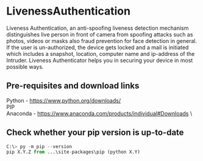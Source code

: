 # LivenessAuthentication
 Liveness Authentication, an anti-spoofing liveness detection mechanism distinguishes live person in front of camera from spoofing attacks such as photos, videos or masks also fraud prevention for face detection in general. If the user is un-authorized, the device gets locked and a mail is initiated which includes a snapshot, location, computer name and ip-address of the Intruder. Liveness Authenticator helps you in securing your device in most possible ways.
 
 ## Pre-requisites and download links
 
 Python - https://www.python.org/downloads/ \
 PIP \
 Anaconda - https://www.anaconda.com/products/individual#Downloads \
 
 
 ## Check whether your pip version is up-to-date
```python
C:\> py -m pip --version
pip X.Y.Z from ...\site-packages\pip (python X.Y)
```
